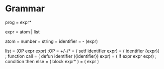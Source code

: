 # Grammar 
prog = expr*

expr = atom | list

atom = number 
     = string
     = identifier 
     = - (expr)

list = (OP expr expr) ;OP = +/-/*
     = ( setf identifier expr)
     = ( identifier {expr}) ; function call 
     = ( defun identifier ({identifier}) expr)
     = ( if expr expr expr) ; condition then else
     = ( block expr* )
     = ( expr )


